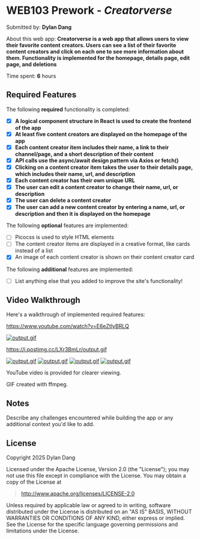 # WEB103 Prework - *Creatorverse*

Submitted by: **Dylan Dang**

About this web app: **Creatorverse is a web app that allows users to view their favorite content creators. Users can see a list of their favorite content creators and click on each one to see more information about them. Functionality is implemented for the homepage, details page, edit page, and deletions**

Time spent: **6** hours

## Required Features

The following **required** functionality is completed:

<!-- 👉🏿👉🏿👉🏿 Make sure to check off completed functionality below -->
- [x] **A logical component structure in React is used to create the frontend of the app**
- [x] **At least five content creators are displayed on the homepage of the app**
- [x] **Each content creator item includes their name, a link to their channel/page, and a short description of their content**
- [x] **API calls use the async/await design pattern via Axios or fetch()**
- [x] **Clicking on a content creator item takes the user to their details page, which includes their name, url, and description**
- [x] **Each content creator has their own unique URL**
- [x] **The user can edit a content creator to change their name, url, or description**
- [x] **The user can delete a content creator**
- [x] **The user can add a new content creator by entering a name, url, or description and then it is displayed on the homepage**

The following **optional** features are implemented:

- [ ] Picocss is used to style HTML elements
- [ ] The content creator items are displayed in a creative format, like cards instead of a list
- [x] An image of each content creator is shown on their content creator card

The following **additional** features are implemented:

* [ ] List anything else that you added to improve the site's functionality!

## Video Walkthrough

Here's a walkthrough of implemented required features:

https://www.youtube.com/watch?v=E6eZtlyBRLQ

[![output.gif](https://i.postimg.cc/LXr3BmLr/output.gif)](https://postimg.cc/G8xDbwMQ)

https://i.postimg.cc/LXr3BmLr/output.gif

[![output.gif](https://i.postimg.cc/3JPQ4GkB/output.gif)](https://postimg.cc/2VFKgVFb)
[![output.gif](https://i.postimg.cc/VsJYJm7z/output.gif)](https://postimg.cc/8sV83QQY)
[![output.gif](https://i.postimg.cc/3RDcHSBQ/output.gif)](https://postimg.cc/5Yb3BmTs)
[![output.gif](https://i.postimg.cc/02ZZh1sJ/output.gif)](https://postimg.cc/GH8ksN9c)

YouTube video is provided for clearer viewing.

<!-- Replace this with whatever GIF tool you used! -->
GIF created with ffmpeg.
<!-- Recommended tools:
[Kap](https://getkap.co/) for macOS
[ScreenToGif](https://www.screentogif.com/) for Windows
[peek](https://github.com/phw/peek) for Linux. -->

## Notes

Describe any challenges encountered while building the app or any additional context you'd like to add.

## License

Copyright 2025 Dylan Dang

Licensed under the Apache License, Version 2.0 (the "License"); you may not use this file except in compliance with the License. You may obtain a copy of the License at

> http://www.apache.org/licenses/LICENSE-2.0

Unless required by applicable law or agreed to in writing, software distributed under the License is distributed on an "AS IS" BASIS, WITHOUT WARRANTIES OR CONDITIONS OF ANY KIND, either express or implied. See the License for the specific language governing permissions and limitations under the License.
